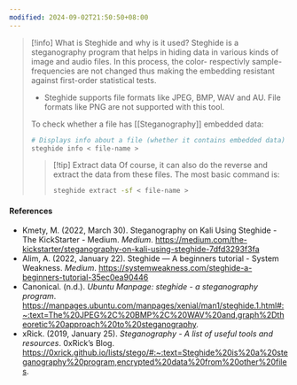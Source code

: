 ```yaml
---
modified: 2024-09-02T21:50:50+08:00
---
```

>[!info] What is Steghide and why is it used?
>Steghide is a steganography program that helps in hiding data in various kinds of image and audio files. In this process, the color- respectivly sample-frequencies are not changed thus making the embedding resistant against first-order statistical tests.
>
>- Steghide supports file formats like JPEG, BMP, WAV and AU. File formats like PNG are not supported with this tool.
>  
>To check whether a file has [[Steganography]] embedded data:
>```bash
># Displays info about a file (whether it contains embedded data)
>steghide info < file-name >
>```
>
>
>>[!tip] Extract data
>>Of course, it can also do the reverse and extract the data from these files. The most basic command is:
>>```bash
>>steghide extract -sf < file-name >
>>```


#### References
- Kmety, M. (2022, March 30). Steganography on Kali Using Steghide - The KickStarter - Medium. _Medium_. https://medium.com/the-kickstarter/steganography-on-kali-using-steghide-7dfd3293f3fa
- Alim, A. (2022, January 22). Steghide — A beginners tutorial - System Weakness. _Medium_. https://systemweakness.com/steghide-a-beginners-tutorial-35ec0ea90446
- Canonical. (n.d.). _Ubuntu Manpage: steghide - a steganography program_. https://manpages.ubuntu.com/manpages/xenial/man1/steghide.1.html#:~:text=The%20JPEG%2C%20BMP%2C%20WAV%20and,graph%2Dtheoretic%20approach%20to%20steganography.
- xRick. (2019, January 25). _Steganography - A list of useful tools and resources_. 0xRick’s Blog. https://0xrick.github.io/lists/stego/#:~:text=Steghide%20is%20a%20steganography%20program,encrypted%20data%20from%20other%20files.
